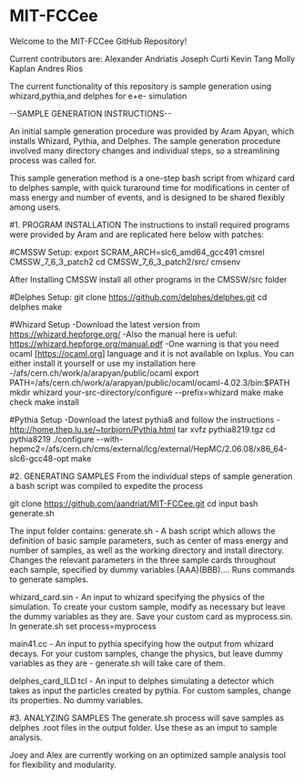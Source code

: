 # MIT-FCCee

Welcome to the MIT-FCCee GitHub Repository!

Current contributors are:
Alexander Andriatis
Joseph Curti
Kevin Tang
Molly Kaplan
Andres Rios

The current functionality of this repository is sample generation using whizard,pythia,and delphes for e+e- simulation


--SAMPLE GENERATION INSTRUCTIONS--

An initial sample generation procedure was provided by Aram Apyan, which installs Whizard, Pythia, and Delphes.
The sample generation procedure involved many directory changes and individual steps, so a streamlining process was called for.

This sample generation method is a one-step bash script from whizard card to delphes sample, with quick turaround time for modifications in center of mass energy and number of events, and is designed to be shared flexibly among users. 


#1. PROGRAM INSTALLATION
The instructions to install required programs were provided by Aram and are replicated here below with patches:

#CMSSW Setup:
export SCRAM_ARCH=slc6_amd64_gcc491
cmsrel CMSSW_7_6_3_patch2
cd CMSSW_7_6_3_patch2/src/
cmsenv

After Installing CMSSW install all other programs in the CMSSW/src folder

#Delphes Setup:
git clone https://github.com/delphes/delphes.git
cd delphes
make

#Whizard Setup
-Download the latest version from https://whizard.hepforge.org/
-Also the manual here is ueful: https://whizard.hepforge.org/manual.pdf
-One warning is that you need ocaml [https://ocaml.org] language and it is not available on lxplus. You can either install it yourself or use my installation here
-/afs/cern.ch/work/a/arapyan/public/ocaml
export PATH=/afs/cern.ch/work/a/arapyan/public/ocaml/ocaml-4.02.3/bin:$PATH
mkdir whizard
your-src-directory/configure --prefix=whizard
make
make check
make install


#Pythia Setup
-Download the latest pythia8 and follow the instructions
-http://home.thep.lu.se/~torbjorn/Pythia.html
tar xvfz pythia8219.tgz
cd pythia8219
./configure --with-hepmc2=/afs/cern.ch/cms/external/lcg/external/HepMC/2.06.08/x86_64-slc6-gcc48-opt
make

#2. GENERATING SAMPLES
From the individual steps of sample generation a bash script was compiled to expedite the process

git clone https://github.com/aandriat/MIT-FCCee.git
cd input
bash generate.sh

The input folder contains:
generate.sh - A bash script which allows the definition of basic sample parameters, such as center of mass energy and number of samples, as well as the working directory and install directory. Changes the relevant parameters in the three sample cards throughout each sample, specified by dummy variables (AAA)(BBB).... Runs commands to generate samples.

whizard_card.sin - An input to whizard specifying the physics of the simulation. To create your custom sample, modify as necessary but leave the dummy variables as they are. Save your custom card as myprocess.sin. In generate.sh set process=myprocess

main41.cc - An input to pythia specifying how the output from whizard decays. For your custom samples, change the physics, but leave dummy variables as they are - generate.sh will take care of them.

delphes_card_ILD.tcl - An input to delphes simulating a detector which takes as input the particles created by pythia. For custom samples, change its properties. No dummy variables.


#3. ANALYZING SAMPLES
The generate.sh process will save samples as delphes .root files in the output folder. Use these as an imput to sample analysis.

Joey and Alex are currently working on an optimized sample analysis tool for flexibility and modularity.